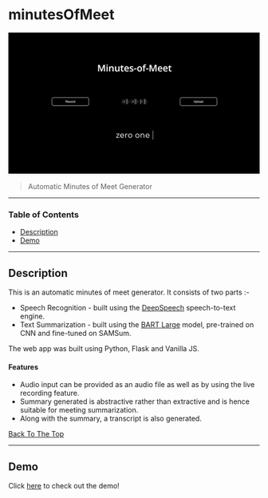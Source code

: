 # minutesOfMeet

<p align = "center">
    <img src="assets/introgif.gif">
</p>



> Automatic Minutes of Meet Generator

----

### Table of Contents

- [Description](#descritption)
- [Demo](#demo)

----

## Description

This is an automatic minutes of meet generator. It consists of two parts :-

- Speech Recognition - built using the [DeepSpeech](https://github.com/mozilla/DeepSpeech) speech-to-text engine.
- Text Summarization - built using the [BART Large](https://huggingface.co/facebook/bart-large) model, pre-trained on CNN and fine-tuned on SAMSum.

The web app was built using Python, Flask and Vanilla JS.

#### Features

- Audio input can be provided as an audio file as well as by using the live recording feature.
- Summary generated is abstractive rather than extractive and is hence suitable for  meeting summarization.
- Along with the summary, a transcript is also generated.

[Back To The Top](#minutesOfMeet)

---

## Demo

Click [here](https://drive.google.com/file/d/1bPVsW92wIAXIvjacuemJ2CO6xfkaAk4k/view?usp=sharing) to check out the demo!

 
